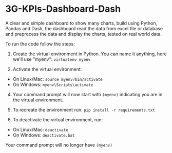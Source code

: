 # 3G-KPIs-Dashboard-Dash
A clear and simple dashboard to show many charts, build using Python, Pandas and Dash, the dashboard read the data from excel file or database and preprocess the data and display the charts, tested on real world data.


To run the code follow the steps:

1. Create the virtual environment in Python. You can name it anything, here we'll use "myenv": `virtualenv myenv`

2. Activate the virtual environment:

- On Linux/Mac: `source myenv/bin/activate` 
- On Windows: `myenv\Scripts\activate`

4. Your command prompt will now start with `(myenv)` indicating you are in the virtual environment.

5. To recreate the environment run: 
`pip install -r requirements.txt`

6. To deactivate the virtual environment, run:

- On Linux/Mac: `deactivate`
- On Windows: `deactivate.bat` 

Your command prompt will no longer have `(myenv)` 

